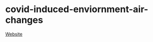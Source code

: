 # covid-induced-enviornment-air-changes

[Website](https://igee-ihvi.github.io/covid-induced-enviornment-air-changes/)

